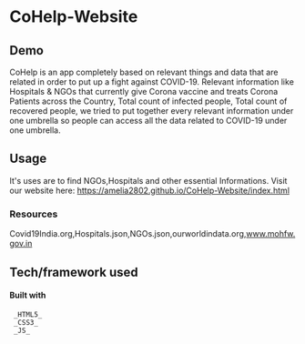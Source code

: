 # CoHelp-Website
## Demo
CoHelp is an app completely based on relevant things and data that are related in order to put up a fight against COVID-19. Relevant information like Hospitals & NGOs that currently give Corona vaccine and treats Corona Patients across the Country, Total count of infected people, Total count of recovered people, we tried to put together every relevant information under one umbrella so people can access all the data related to COVID-19 under one umbrella.




 ## Usage
It's uses are to find NGOs,Hospitals and other essential Informations.
Visit our website here: https://amelia2802.github.io/CoHelp-Website/index.html


### Resources
Covid19India.org,Hospitals.json,NGOs.json,ourworldindata.org,www.mohfw.gov.in
 
  ## Tech/framework used
  #### Built with
   ```
    _HTML5_
    _CSS3_
    _JS_
   ```

